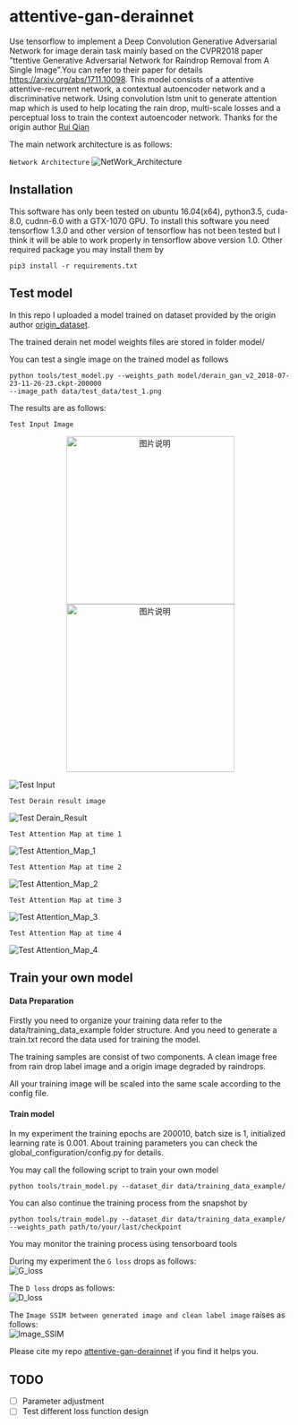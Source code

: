 # attentive-gan-derainnet
Use tensorflow to implement a Deep Convolution Generative Adversarial Network for image derain 
task mainly based on the CVPR2018 paper "ttentive Generative Adversarial Network for Raindrop 
Removal from A Single Image".You can refer to their paper for details https://arxiv.org/abs/1711.10098. 
This model consists of a attentive attentive-recurrent network, a contextual autoencoder 
network and a discriminative network. Using convolution lstm unit to generate attention map 
which is used to help locating the rain drop, multi-scale losses and a perceptual loss to 
train the context autoencoder network. Thanks for the origin author [Rui Qian](https://github.com/rui1996)

The main network architecture is as follows:

`Network Architecture`
![NetWork_Architecture](https://github.com/MaybeShewill-CV/attentive-gan-derainnet/blob/master/data/images/net_architecture.png)

## Installation
This software has only been tested on ubuntu 16.04(x64), python3.5, cuda-8.0, cudnn-6.0 with 
a GTX-1070 GPU. To install this software you need tensorflow 1.3.0 and other version of 
tensorflow has not been tested but I think it will be able to work properly in 
tensorflow above version 1.0. Other required package you may install them by

```
pip3 install -r requirements.txt
```

## Test model
In this repo I uploaded a model trained on dataset provided by the origin author 
[origin_dataset](https://drive.google.com/open?id=1e7R76s6vwUJxILOcAsthgDLPSnOrQ49K).

The trained derain net model weights files are stored in folder model/

You can test a single image on the trained model as follows

```
python tools/test_model.py --weights_path model/derain_gan_v2_2018-07-23-11-26-23.ckpt-200000
--image_path data/test_data/test_1.png
```

The results are as follows:

`Test Input Image`

<div align="center">
<img src="https://github.com/MaybeShewill-CV/attentive-gan-derainnet/blob/master/data/images/src_img.png" height="300px" alt="图片说明" >
<img src="https://github.com/MaybeShewill-CV/attentive-gan-derainnet/blob/master/data/images/src_img.png" height="300px" alt="图片说明" >
</div>

![Test Input](https://github.com/MaybeShewill-CV/attentive-gan-derainnet/blob/master/data/images/src_img.png)

`Test Derain result image`

![Test Derain_Result](https://github.com/MaybeShewill-CV/attentive-gan-derainnet/blob/master/data/images/derain_ret.png)

`Test Attention Map at time 1`

![Test Attention_Map_1](https://github.com/MaybeShewill-CV/attentive-gan-derainnet/blob/master/data/images/atte_map_1.png)

`Test Attention Map at time 2`

![Test Attention_Map_2](https://github.com/MaybeShewill-CV/attentive-gan-derainnet/blob/master/data/images/atte_map_2.png)

`Test Attention Map at time 3`

![Test Attention_Map_3](https://github.com/MaybeShewill-CV/attentive-gan-derainnet/blob/master/data/images/atte_map_3.png)

`Test Attention Map at time 4`

![Test Attention_Map_4](https://github.com/MaybeShewill-CV/attentive-gan-derainnet/blob/master/data/images/atte_map_4.png)

## Train your own model

#### Data Preparation
Firstly you need to organize your training data refer to the data/training_data_example 
folder structure. And you need to generate a train.txt record the data used for training 
the model. 

The training samples are consist of two components. A clean image free from rain drop label 
image and a origin image degraded by raindrops.

All your training image will be scaled into the same scale according to the config file.

#### Train model
In my experiment the training epochs are 200010, batch size is 1, initialized learning rate 
is 0.001. About training parameters you can check the global_configuration/config.py for 
details.
 
You may call the following script to train your own model

```
python tools/train_model.py --dataset_dir data/training_data_example/
```

You can also continue the training process from the snapshot by
```
python tools/train_model.py --dataset_dir data/training_data_example/ 
--weights_path path/to/your/last/checkpoint
```

You may monitor the training process using tensorboard tools

During my experiment the `G loss` drops as follows:  
![G_loss](https://github.com/MaybeShewill-CV/attentive-gan-derainnet/blob/master/data/images/g_loss.png)

The `D loss` drops as follows:  
![D_loss](https://github.com/MaybeShewill-CV/attentive-gan-derainnet/blob/master/data/images/d_loss.png)

The `Image SSIM between generated image and clean label image` raises as follows:  
![Image_SSIM](https://github.com/MaybeShewill-CV/attentive-gan-derainnet/blob/master/data/images/image_ssim.png)

Please cite my repo [attentive-gan-derainnet](https://github.com/MaybeShewill-CV/attentive-gan-derainnet) 
if you find it helps you.

## TODO
- [ ] Parameter adjustment
- [ ] Test different loss function design